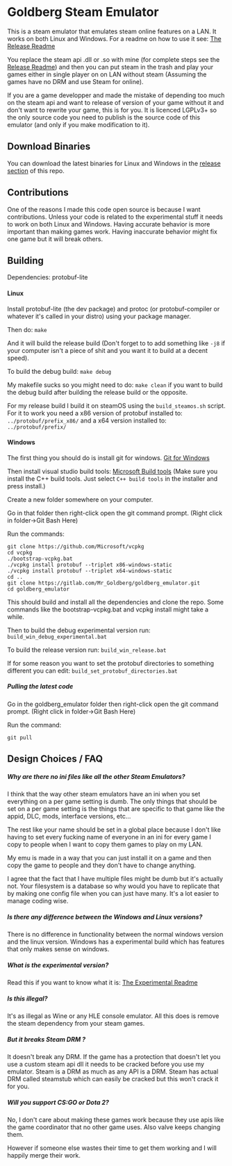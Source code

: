 # Goldberg Steam Emulator

This is a steam emulator that emulates steam online features on a LAN. It works on both Linux and Windows. For a readme on how to use it see: [The Release Readme](Readme_release.txt)

You replace the steam api .dll or .so with mine (for complete steps see the [Release Readme](Readme_release.txt)) and then you can put steam in the trash and play your games either in single player on on LAN without steam (Assuming the games have no DRM and use Steam for online).

If you are a game developper and made the mistake of depending too much on the steam api and want to release of version of your game without it and don't want to rewrite your game, this is for you. It is licenced LGPLv3+ so the only source code you need to publish is the source code of this emulator (and only if you make modification to it).

## Download Binaries

You can download the latest binaries for Linux and Windows in the [release section](https://gitlab.com/Mr_Goldberg/goldberg_emulator/releases) of this repo.

## Contributions

One of the reasons I made this code open source is because I want contributions. Unless your code is related to the experimental stuff it needs to work on both Linux and Windows. Having accurate behavior is more important than making games work. Having inaccurate behavior might fix one game but it will break others.

## Building

Dependencies: protobuf-lite

#### Linux
Install protobuf-lite (the dev package) and protoc (or protobuf-compiler or whatever it's called in your distro) using your package manager.

Then do: `make`

And it will build the release build (Don't forget to to add something like `-j8` if your computer isn't a piece of shit and you want it to build at a decent speed).

To build the debug build: `make debug`

My makefile sucks so you might need to do: `make clean` if you want to build the debug build after building the release build or the opposite.

For my release build I build it on steamOS using the `build_steamos.sh` script. For it to work you need a x86 version of protobuf installed to: `../protobuf/prefix_x86/` and a x64 version installed to: `../protobuf/prefix/`

#### Windows

The first thing you should do is install git for windows. [Git for Windows](https://git-scm.com/download/win)

Then install visual studio build tools: [Microsoft Build tools](https://visualstudio.microsoft.com/thank-you-downloading-visual-studio/?sku=BuildTools&rel=16) (Make sure you install the C++ build tools. Just select `C++ build tools` in the installer and press install.)


Create a new folder somewhere on your computer.

Go in that folder then right-click open the git command prompt. (Right click in folder->Git Bash Here)

Run the commands:

```
git clone https://github.com/Microsoft/vcpkg
cd vcpkg
./bootstrap-vcpkg.bat
./vcpkg install protobuf --triplet x86-windows-static
./vcpkg install protobuf --triplet x64-windows-static
cd ..
git clone https://gitlab.com/Mr_Goldberg/goldberg_emulator.git
cd goldberg_emulator
```

This should build and install all the dependencies and clone the repo. Some commands like the bootstrap-vcpkg.bat and vcpkg install might take a while.


Then to build the debug experimental version run: `build_win_debug_experimental.bat`

To build the release version run: `build_win_release.bat`

If for some reason you want to set the protobuf directories to something different you can edit: `build_set_protobuf_directories.bat`

##### Pulling the latest code

Go in the goldberg_emulator folder then right-click open the git command prompt. (Right click in folder->Git Bash Here)

Run the command:
```
git pull
```


## Design Choices / FAQ

##### Why are there no ini files like all the other Steam Emulators?

I think that the way other steam emulators have an ini when you set everything on a per game setting is dumb. The only things that should be set on a per game setting is the things that are specific to that game like the appid, DLC, mods, interface versions, etc...

The rest like your name should be set in a global place because I don't like having to set every fucking name of everyone in an ini for every game I copy to people when I want to copy them games to play on my LAN.

My emu is made in a way that you can just install it on a game and then copy the game to people and they don't have to change anything.

I agree that the fact that I have multiple files might be dumb but it's actually not. Your filesystem is a database so why would you have to replicate that by making one config file when you can just have many. It's a lot easier to manage coding wise.

##### Is there any difference between the Windows and Linux versions?

There is no difference in functionality between the normal windows version and the linux version. Windows has a experimental build which has features that only makes sense on windows. 

##### What is the experimental version?

Read this if you want to know what it is: [The Experimental Readme](Readme_experimental.txt)

##### Is this illegal?

It's as illegal as Wine or any HLE console emulator. All this does is remove the steam dependency from your steam games.

##### But it breaks Steam DRM ?

It doesn't break any DRM. If the game has a protection that doesn't let you use a custom steam api dll it needs to be cracked before you use my emulator. Steam is a DRM as much as any API is a DRM. Steam has actual DRM called steamstub which can easily be cracked but this won't crack it for you.


##### Will you support CS:GO or Dota 2?

No, I don't care about making these games work because they use apis like the game coordinator that no other game uses. Also valve keeps changing them.

However if someone else wastes their time to get them working and I will happily merge their work.

